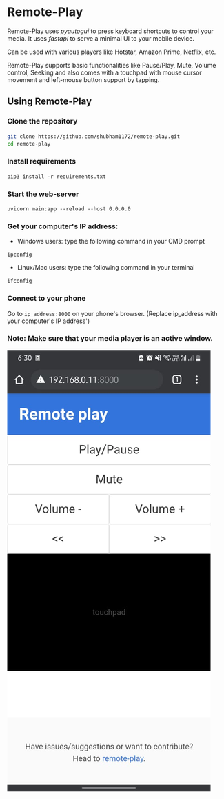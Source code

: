 # Remote-Play

Remote-Play uses _pyautogui_ to press keyboard shortcuts to control your media. It uses _fastapi_ to serve a minimal UI to your mobile device.

Can be used with various players like Hotstar, Amazon Prime, Netflix, etc.

Remote-Play supports basic functionalities like Pause/Play, Mute, Volume control, Seeking and also comes with a touchpad with mouse cursor movement and left-mouse button support by tapping.

## Using Remote-Play

### Clone the repository

```bash
git clone https://github.com/shubham1172/remote-play.git
cd remote-play
```

### Install requirements

```
pip3 install -r requirements.txt
```

### Start the web-server

```
uvicorn main:app --reload --host 0.0.0.0
```

### Get your computer's IP address:

- Windows users: type the following command in your CMD prompt

```
ipconfig
```

- Linux/Mac users: type the following command in your terminal

```
ifconfig
```

### Connect to your phone

Go to `ip_address:8000` on your phone's browser. (Replace ip_address with your computer's IP address')

### **Note**: Make sure that your media player is an active window.

![Screenshot](/docs/screenshot.jpeg)
